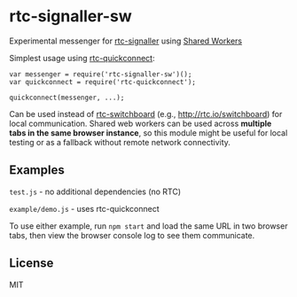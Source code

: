# rtc-signaller-sw

Experimental messenger for [rtc-signaller](https://github.com/rtc-io/rtc-signaller) using [Shared Workers](http://www.w3.org/TR/workers/)

Simplest usage using [rtc-quickconnect](https://github.com/rtc-io/rtc-quickconnect):

    var messenger = require('rtc-signaller-sw')();
    var quickconnect = require('rtc-quickconnect');

    quickconnect(messenger, ...);

Can be used instead of [rtc-switchboard](https://github.com/rtc-io/rtc-switchboard) (e.g., http://rtc.io/switchboard) for local communication.
Shared web workers can be used across **multiple tabs in the same browser instance**, so this module might be useful
for local testing or as a fallback without remote network connectivity.

## Examples

`test.js` - no additional dependencies (no RTC)

`example/demo.js` - uses rtc-quickconnect

To use either example, run `npm start` and load the same URL in two browser tabs,
then view the browser console log to see them communicate.

## License

MIT

